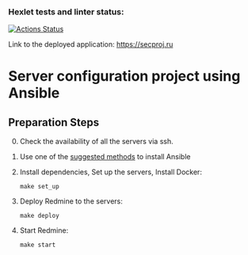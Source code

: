 ### Hexlet tests and linter status:
[![Actions Status](https://github.com/Avanera/devops-for-programmers-project-76/actions/workflows/hexlet-check.yml/badge.svg)](https://github.com/Avanera/devops-for-programmers-project-76/actions)

Link to the deployed application: https://secproj.ru

# Server configuration project using Ansible

## Preparation Steps

0. Check the availability of all the servers via ssh.

1.  Use one of the [suggested methods](https://docs.ansible.com/ansible/latest/installation_guide/intro_installation.html) to install Ansible

2. Install dependencies, Set up the servers, Install Docker:
    ```
    make set_up
    ```
3. Deploy Redmine to the servers:
    ```
    make deploy
    ```
4. Start Redmine:
    ```
    make start
    ```
